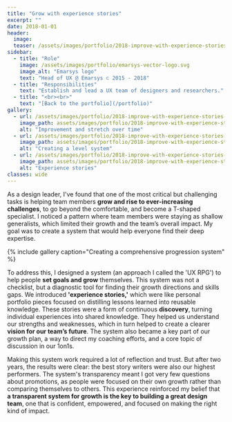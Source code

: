 ```yaml
---
title: "Grow with experience stories"
excerpt: ""
date: 2018-01-01
header:
  image:
  teaser: /assets/images/portfolio/2018-improve-with-experience-stories-1.png
sidebar:
  - title: "Role"
    image: /assets/images/portfolio/emarsys-vector-logo.svg
    image_alt: "Emarsys logo"
    text: "Head of UX @ Emarsys ⊂ 2015 - 2018"
  - title: "Responsibilities"
    text: "Establish and lead a UX team of designers and researchers."
  - title: "<br><br>"
    text: "[Back to the portfolio](/portfolio)"    
gallery:
  - url: /assets/images/portfolio/2018-improve-with-experience-stories-1.png
    image_path: assets/images/portfolio/2018-improve-with-experience-stories-1.png
    alt: "Improvement and stretch over time"
  - url: /assets/images/portfolio/2018-improve-with-experience-stories-2.png
    image_path: assets/images/portfolio/2018-improve-with-experience-stories-2.png
    alt: "Creating a level system"
  - url: /assets/images/portfolio/2018-improve-with-experience-stories-3.png
    image_path: assets/images/portfolio/2018-improve-with-experience-stories-3.png
    alt: "Experience stories"
classes: wide
---
```


As a design leader, I've found that one of the most critical but challenging tasks is helping team members **grow and rise to ever-increasing challenges**, to go beyond the comfortable, and become a T-shaped specialist. I noticed a pattern where team members were staying as shallow generalists, which limited their growth and the team’s overall impact. My goal was to create a system that would help everyone find their deep expertise.

{% include gallery caption="Creating a comprehensive progression system" %}

To address this, I designed a system (an approach I called the 'UX RPG') to help people **set  goals and grow** themselves. This system was not a checklist, but a diagnostic tool for finding their growth directions and skills gaps. We introduced **'experience stories,'** which were like personal portfolio pieces focused on distilling lessons learned into reusable knowledge. These stories were a form of continuous **discovery**, turning individual experiences into shared knowledge. They helped us understand our strengths and weaknesses, which in turn helped to create a clearer **vision for our team’s future**. The system also became a key part of our growth plan, a way to direct my coaching efforts, and a core topic of discussion in our 1on1s.

Making this system work required a lot of reflection and trust. But after two years, the results were clear: the best story writers were also our highest performers. The system's transparency meant I got very few questions about promotions, as people were focused on their own growth rather than comparing themselves to others. This experience reinforced my belief that **a transparent system for growth is the key to building a great design team**, one that is confident, empowered, and focused on making the right kind of impact.